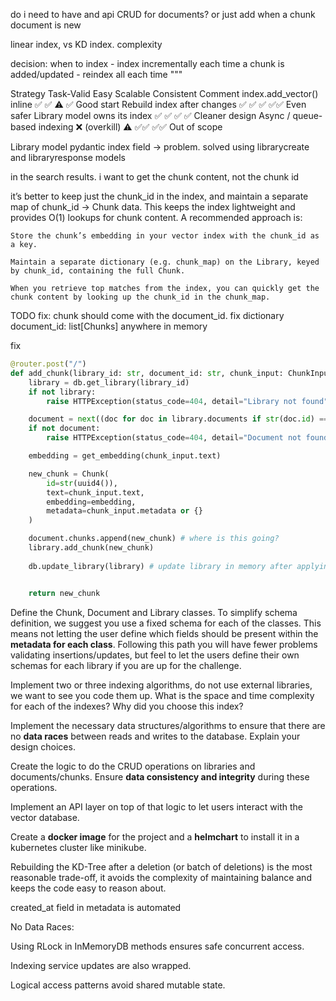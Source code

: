 

do i need to have and api CRUD for documents? or just add when a chunk document is new


linear index, vs KD index. complexity


decision: when to index - index incrementally each time a chunk is added/updated
                        - reindex all each time """



Strategy	Task-Valid	Easy	Scalable	Consistent	Comment
index.add_vector() inline	✅	✅	⚠️	✅	Good start
Rebuild index after changes	✅	✅	✅	✅✅	Even safer
Library model owns its index	✅	✅	✅	✅	Cleaner design
Async / queue-based indexing	❌ (overkill)	⚠️	✅✅	✅✅	Out of scope


Library model pydantic index field -> problem. solved using librarycreate and libraryresponse models

in the search results. i want to get the chunk content, not the chunk id

it’s better to keep just the chunk_id in the index, and maintain a separate map of chunk_id → Chunk data. This keeps the index lightweight and provides O(1) lookups for chunk content. A recommended approach is:

    Store the chunk’s embedding in your vector index with the chunk_id as a key.

    Maintain a separate dictionary (e.g. chunk_map) on the Library, keyed by chunk_id, containing the full Chunk.

    When you retrieve top matches from the index, you can quickly get the chunk content by looking up the chunk_id in the chunk_map.


TODO
fix: chunk should come with the document_id. 
fix dictionary document_id: list[Chunks] anywhere in memory


fix 

```py
@router.post("/")
def add_chunk(library_id: str, document_id: str, chunk_input: ChunkInput):
    library = db.get_library(library_id)
    if not library:
        raise HTTPException(status_code=404, detail="Library not found")

    document = next((doc for doc in library.documents if str(doc.id) == document_id), None)
    if not document:
        raise HTTPException(status_code=404, detail="Document not found")

    embedding = get_embedding(chunk_input.text)

    new_chunk = Chunk(
        id=str(uuid4()),
        text=chunk_input.text,
        embedding=embedding,
        metadata=chunk_input.metadata or {}
    )

    document.chunks.append(new_chunk) # where is this going?
    library.add_chunk(new_chunk)
    
    db.update_library(library) # update library in memory after applying changes


    return new_chunk
```

Define the Chunk, Document and Library classes. To simplify schema definition, we suggest you use a fixed schema for each of the classes. This means not letting the user define which fields should be present within the **metadata for each class**. Following this path you will have fewer problems validating insertions/updates, but feel to let the users define their own schemas for each library if you are up for the challenge.

Implement two or three indexing algorithms, do not use external libraries, we want to see you code them up. What is the space and time complexity for each of the indexes? Why did you choose this index?

Implement the necessary data structures/algorithms to ensure that there are no **data races** between reads and writes to the database. Explain your design choices.





Create the logic to do the CRUD operations on libraries and documents/chunks. Ensure **data consistency and integrity** during these operations.

Implement an API layer on top of that logic to let users interact with the vector database.

Create a **docker image** for the project and a **helmchart** to install it in a kubernetes cluster like minikube. 

Rebuilding the KD-Tree after a deletion (or batch of deletions) is the most reasonable trade-off, it avoids the complexity of maintaining balance and keeps the code easy to reason about.

created_at field in metadata is automated 



No Data Races:

Using RLock in InMemoryDB methods ensures safe concurrent access.

Indexing service updates are also wrapped.

Logical access patterns avoid shared mutable state.